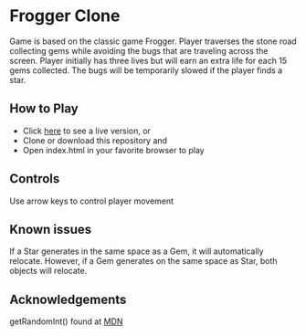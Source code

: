 # Frogger Clone

Game is based on the classic game Frogger.  Player traverses the stone road collecting gems while avoiding the bugs that are traveling across the screen.  Player initially has three lives but will earn an extra life for each 15 gems collected.  The bugs will be temporarily slowed if the player finds a star.

## How to Play

* Click [here](https://ba-batten.github.io/Arcade_Clone/) to see a live version, or
* Clone or download this repository and
* Open index.html in your favorite browser to play

## Controls

Use arrow keys to control player movement  

## Known issues

If a Star generates in the same space as a Gem, it will automatically relocate.  However, if a Gem generates on the same space as Star, both objects will relocate.  

## Acknowledgements

getRandomInt() found at [MDN](https://developer.mozilla.org/en-US/docs/Web/JavaScript/Reference/Global_Objects/Math/random)
